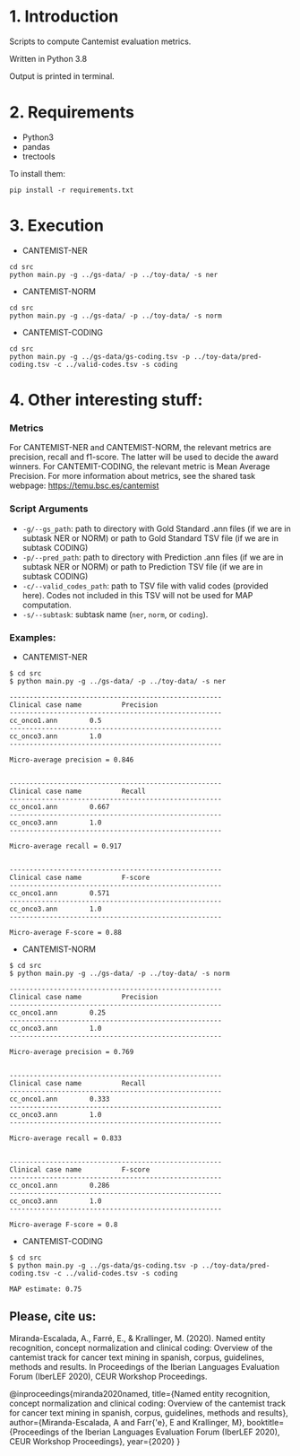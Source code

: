# 1. Introduction

Scripts to compute Cantemist evaluation metrics.

Written in Python 3.8

Output is printed in terminal.

# 2. Requirements

+ Python3
+ pandas
+ trectools

To install them: 
```
pip install -r requirements.txt
```


# 3. Execution
+ CANTEMIST-NER

```
cd src  
python main.py -g ../gs-data/ -p ../toy-data/ -s ner
```

+ CANTEMIST-NORM

```
cd src
python main.py -g ../gs-data/ -p ../toy-data/ -s norm
```

+ CANTEMIST-CODING

```
cd src
python main.py -g ../gs-data/gs-coding.tsv -p ../toy-data/pred-coding.tsv -c ../valid-codes.tsv -s coding
```

# 4. Other interesting stuff:
### Metrics
For CANTEMIST-NER and CANTEMIST-NORM, the relevant metrics are precision, recall and f1-score. The latter will be used to decide the award winners.
For CANTEMIT-CODING, the relevant metric is Mean Average Precision.
For more information about metrics, see the shared task webpage: https://temu.bsc.es/cantemist

### Script Arguments
+ ```-g/--gs_path```: path to directory with Gold Standard .ann files (if we are in subtask NER or NORM) or path to Gold Standard TSV file (if we are in subtask CODING)
+ ```-p/--pred_path```: path to directory with Prediction .ann files (if we are in subtask NER or NORM) or path to Prediction TSV file (if we are in subtask CODING)
+ ```-c/--valid_codes_path```: path to TSV file with valid codes (provided here). Codes not included in this TSV will not be used for MAP computation.
+ ```-s/--subtask```: subtask name (```ner```, ```norm```, or ```coding```).

### Examples: 
+ CANTEMIST-NER

```
$ cd src
$ python main.py -g ../gs-data/ -p ../toy-data/ -s ner

-----------------------------------------------------
Clinical case name			Precision
-----------------------------------------------------
cc_onco1.ann		0.5
-----------------------------------------------------
cc_onco3.ann		1.0
-----------------------------------------------------

Micro-average precision = 0.846


-----------------------------------------------------
Clinical case name			Recall
-----------------------------------------------------
cc_onco1.ann		0.667
-----------------------------------------------------
cc_onco3.ann		1.0
-----------------------------------------------------

Micro-average recall = 0.917


-----------------------------------------------------
Clinical case name			F-score
-----------------------------------------------------
cc_onco1.ann		0.571
-----------------------------------------------------
cc_onco3.ann		1.0
-----------------------------------------------------

Micro-average F-score = 0.88

```

+ CANTEMIST-NORM

```
$ cd src
$ python main.py -g ../gs-data/ -p ../toy-data/ -s norm

-----------------------------------------------------
Clinical case name			Precision
-----------------------------------------------------
cc_onco1.ann		0.25
-----------------------------------------------------
cc_onco3.ann		1.0
-----------------------------------------------------

Micro-average precision = 0.769


-----------------------------------------------------
Clinical case name			Recall
-----------------------------------------------------
cc_onco1.ann		0.333
-----------------------------------------------------
cc_onco3.ann		1.0
-----------------------------------------------------

Micro-average recall = 0.833


-----------------------------------------------------
Clinical case name			F-score
-----------------------------------------------------
cc_onco1.ann		0.286
-----------------------------------------------------
cc_onco3.ann		1.0
-----------------------------------------------------

Micro-average F-score = 0.8

```

+ CANTEMIST-CODING

```
$ cd src
$ python main.py -g ../gs-data/gs-coding.tsv -p ../toy-data/pred-coding.tsv -c ../valid-codes.tsv -s coding

MAP estimate: 0.75

```


## Please, cite us:

Miranda-Escalada, A., Farré, E., & Krallinger, M. (2020). Named entity recognition, concept normalization and clinical coding: Overview of the cantemist track for cancer text mining in spanish, corpus, guidelines, methods and results. In Proceedings of the Iberian Languages Evaluation Forum (IberLEF 2020), CEUR Workshop Proceedings.

@inproceedings{miranda2020named,
  title={Named entity recognition, concept normalization and clinical coding: Overview of the cantemist track for cancer text mining in spanish, corpus, guidelines, methods and results},
  author={Miranda-Escalada, A and Farr{\'e}, E and Krallinger, M},
  booktitle={Proceedings of the Iberian Languages Evaluation Forum (IberLEF 2020), CEUR Workshop Proceedings},
  year={2020}
}

